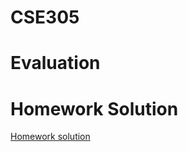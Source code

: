 # CSE305

# Evaluation

# Homework Solution

[Homework solution](https://github.com/bxinformations/BX-information/tree/main/CS/CSE305)